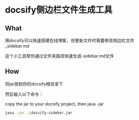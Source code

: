 # docsify侧边栏文件生成工具

## What
用docsify可以快速搭建在线博客，但更新文件时需要修改侧边栏文件_sidebar.md

这个小工具帮你通过文件夹路径快速生成-sidebar.md文件

## How
将jar放到你的docsify根目录下

然后输入以下命令：

copy the jar to your docsify project, then java -jar

```bash
java -jar .\docsify-sidebar.jar
```
